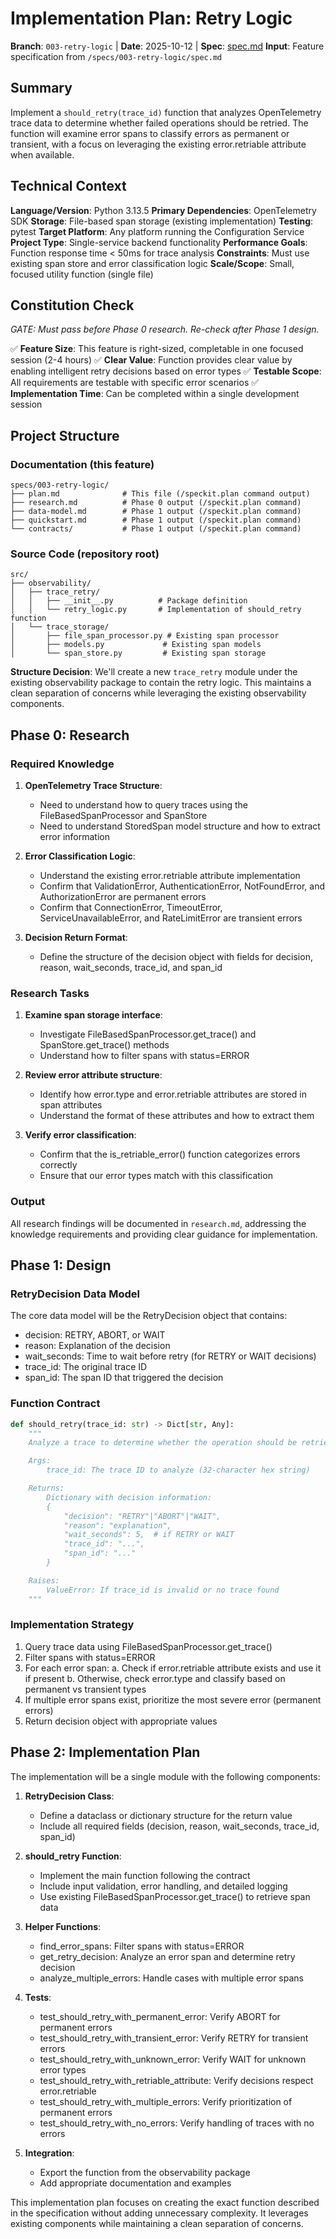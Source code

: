 # Implementation Plan: Retry Logic

**Branch**: `003-retry-logic` | **Date**: 2025-10-12 | **Spec**: [spec.md](./spec.md)
**Input**: Feature specification from `/specs/003-retry-logic/spec.md`

## Summary

Implement a `should_retry(trace_id)` function that analyzes OpenTelemetry trace data to determine whether failed operations should be retried. The function will examine error spans to classify errors as permanent or transient, with a focus on leveraging the existing error.retriable attribute when available.

## Technical Context

**Language/Version**: Python 3.13.5
**Primary Dependencies**: OpenTelemetry SDK
**Storage**: File-based span storage (existing implementation)
**Testing**: pytest
**Target Platform**: Any platform running the Configuration Service
**Project Type**: Single-service backend functionality
**Performance Goals**: Function response time < 50ms for trace analysis
**Constraints**: Must use existing span store and error classification logic
**Scale/Scope**: Small, focused utility function (single file)

## Constitution Check

*GATE: Must pass before Phase 0 research. Re-check after Phase 1 design.*

✅ **Feature Size**: This feature is right-sized, completable in one focused session (2-4 hours)
✅ **Clear Value**: Function provides clear value by enabling intelligent retry decisions based on error types
✅ **Testable Scope**: All requirements are testable with specific error scenarios
✅ **Implementation Time**: Can be completed within a single development session

## Project Structure

### Documentation (this feature)

```
specs/003-retry-logic/
├── plan.md              # This file (/speckit.plan command output)
├── research.md          # Phase 0 output (/speckit.plan command)
├── data-model.md        # Phase 1 output (/speckit.plan command)
├── quickstart.md        # Phase 1 output (/speckit.plan command)
└── contracts/           # Phase 1 output (/speckit.plan command)
```

### Source Code (repository root)

```
src/
├── observability/
│   ├── trace_retry/
│   │   ├── __init__.py          # Package definition
│   │   └── retry_logic.py       # Implementation of should_retry function
│   └── trace_storage/
│       ├── file_span_processor.py # Existing span processor
│       ├── models.py             # Existing span models
│       └── span_store.py         # Existing span storage
```

**Structure Decision**: We'll create a new `trace_retry` module under the existing observability package to contain the retry logic. This maintains a clean separation of concerns while leveraging the existing observability components.

## Phase 0: Research

### Required Knowledge

1. **OpenTelemetry Trace Structure**:
   - Need to understand how to query traces using the FileBasedSpanProcessor and SpanStore
   - Need to understand StoredSpan model structure and how to extract error information

2. **Error Classification Logic**:
   - Understand the existing error.retriable attribute implementation
   - Confirm that ValidationError, AuthenticationError, NotFoundError, and AuthorizationError are permanent errors
   - Confirm that ConnectionError, TimeoutError, ServiceUnavailableError, and RateLimitError are transient errors

3. **Decision Return Format**:
   - Define the structure of the decision object with fields for decision, reason, wait_seconds, trace_id, and span_id

### Research Tasks

1. **Examine span storage interface**:
   - Investigate FileBasedSpanProcessor.get_trace() and SpanStore.get_trace() methods
   - Understand how to filter spans with status=ERROR

2. **Review error attribute structure**:
   - Identify how error.type and error.retriable attributes are stored in span attributes
   - Understand the format of these attributes and how to extract them

3. **Verify error classification**:
   - Confirm that the is_retriable_error() function categorizes errors correctly
   - Ensure that our error types match with this classification

### Output

All research findings will be documented in `research.md`, addressing the knowledge requirements and providing clear guidance for implementation.

## Phase 1: Design

### RetryDecision Data Model

The core data model will be the RetryDecision object that contains:
- decision: RETRY, ABORT, or WAIT
- reason: Explanation of the decision
- wait_seconds: Time to wait before retry (for RETRY or WAIT decisions)
- trace_id: The original trace ID
- span_id: The span ID that triggered the decision

### Function Contract

```python
def should_retry(trace_id: str) -> Dict[str, Any]:
    """
    Analyze a trace to determine whether the operation should be retried.

    Args:
        trace_id: The trace ID to analyze (32-character hex string)

    Returns:
        Dictionary with decision information:
        {
            "decision": "RETRY"|"ABORT"|"WAIT",
            "reason": "explanation",
            "wait_seconds": 5,  # if RETRY or WAIT
            "trace_id": "...",
            "span_id": "..."
        }

    Raises:
        ValueError: If trace_id is invalid or no trace found
    """
```

### Implementation Strategy

1. Query trace data using FileBasedSpanProcessor.get_trace()
2. Filter spans with status=ERROR
3. For each error span:
   a. Check if error.retriable attribute exists and use it if present
   b. Otherwise, check error.type and classify based on permanent vs transient types
4. If multiple error spans exist, prioritize the most severe error (permanent errors)
5. Return decision object with appropriate values

## Phase 2: Implementation Plan

The implementation will be a single module with the following components:

1. **RetryDecision Class**:
   - Define a dataclass or dictionary structure for the return value
   - Include all required fields (decision, reason, wait_seconds, trace_id, span_id)

2. **should_retry Function**:
   - Implement the main function following the contract
   - Include input validation, error handling, and detailed logging
   - Use existing FileBasedSpanProcessor.get_trace() to retrieve span data

3. **Helper Functions**:
   - find_error_spans: Filter spans with status=ERROR
   - get_retry_decision: Analyze an error span and determine retry decision
   - analyze_multiple_errors: Handle cases with multiple error spans

4. **Tests**:
   - test_should_retry_with_permanent_error: Verify ABORT for permanent errors
   - test_should_retry_with_transient_error: Verify RETRY for transient errors
   - test_should_retry_with_unknown_error: Verify WAIT for unknown error types
   - test_should_retry_with_retriable_attribute: Verify decisions respect error.retriable
   - test_should_retry_with_multiple_errors: Verify prioritization of permanent errors
   - test_should_retry_with_no_errors: Verify handling of traces with no errors

5. **Integration**:
   - Export the function from the observability package
   - Add appropriate documentation and examples

This implementation plan focuses on creating the exact function described in the specification without adding unnecessary complexity. It leverages existing components while maintaining a clean separation of concerns.